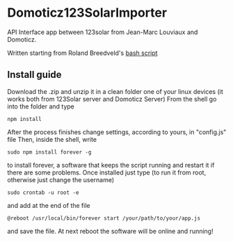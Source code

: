 # Domoticz123SolarImporter

API Interface app between 123solar from Jean-Marc Louviaux and Domoticz.

Written starting from Roland Breedveld's [bash script](http://www.domoticz.com/forum/viewtopic.php?t=12016)

## Install guide
Download the .zip and unzip it in a clean folder one of your linux devices (it works both from 123Solar server and Domoticz Server)
From the shell go into the folder and type
```
npm install
```
After the process finishes change settings, according to yours, in "config.js" file
Then, inside the shell, write
```
sudo npm install forever -g
```
to install forever, a software that keeps the script running and restart it if there are some problems.
Once installed just type (to run it from root, otherwise just change the username)
```
sudo crontab -u root -e
```
and add at the end of the file
```
@reboot /usr/local/bin/forever start /your/path/to/your/app.js
```
and save the file.
At next reboot the software will be online and running!